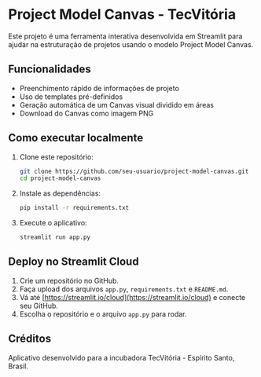 # Project Model Canvas - TecVitória

Este projeto é uma ferramenta interativa desenvolvida em Streamlit para ajudar na estruturação de projetos usando o modelo Project Model Canvas.

## Funcionalidades
- Preenchimento rápido de informações de projeto
- Uso de templates pré-definidos
- Geração automática de um Canvas visual dividido em áreas
- Download do Canvas como imagem PNG

## Como executar localmente

1. Clone este repositório:
   ```bash
   git clone https://github.com/seu-usuario/project-model-canvas.git
   cd project-model-canvas
   ```

2. Instale as dependências:
   ```bash
   pip install -r requirements.txt
   ```

3. Execute o aplicativo:
   ```bash
   streamlit run app.py
   ```

## Deploy no Streamlit Cloud
1. Crie um repositório no GitHub.
2. Faça upload dos arquivos `app.py`, `requirements.txt` e `README.md`.
3. Vá até [https://streamlit.io/cloud](https://streamlit.io/cloud) e conecte seu GitHub.
4. Escolha o repositório e o arquivo `app.py` para rodar.

## Créditos
Aplicativo desenvolvido para a incubadora TecVitória - Espírito Santo, Brasil.
